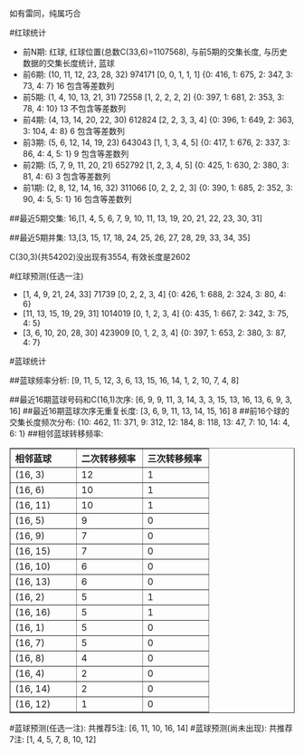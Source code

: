 <!-- 
.. title: 双色球2013085期(2013-07-23)数据分析报告
.. slug: slott-2013085-2013-07-23-report
.. date: 2013-07-24 08:00:00 UTC+08:00
.. tags: Lottery
.. link: 
.. description: 
.. type: text
-->

如有雷同，纯属巧合

<!-- TEASER_END-->

#红球统计

- 前N期: 红球, 红球位置(总数C(33,6)=1107568), 与前5期的交集长度, 与历史数据的交集长度统计, 蓝球
- 前6期: (10, 11, 12, 23, 28, 32) 974171 [0, 0, 1, 1, 1] {0: 416, 1: 675, 2: 347, 3: 73, 4: 7} 16 包含等差数列
- 前5期: (1, 4, 10, 13, 21, 31) 72558 [1, 2, 2, 2, 2] {0: 397, 1: 681, 2: 353, 3: 78, 4: 10} 13 不包含等差数列
- 前4期: (4, 13, 14, 20, 22, 30) 612824 [2, 2, 3, 3, 4] {0: 396, 1: 649, 2: 363, 3: 104, 4: 8} 6 包含等差数列
- 前3期: (5, 6, 12, 14, 19, 23) 643043 [1, 1, 3, 4, 5] {0: 417, 1: 676, 2: 337, 3: 86, 4: 4, 5: 1} 9 包含等差数列
- 前2期: (5, 7, 9, 11, 20, 21) 652792 [1, 2, 3, 4, 5] {0: 425, 1: 630, 2: 380, 3: 81, 4: 6} 3 包含等差数列
- 前1期: (2, 8, 12, 14, 16, 32) 311066 [0, 2, 2, 2, 3] {0: 390, 1: 685, 2: 352, 3: 90, 4: 5, 5: 1} 16 包含等差数列

##最近5期交集:
16,[1, 4, 5, 6, 7, 9, 10, 11, 13, 19, 20, 21, 22, 23, 30, 31]

##最近5期并集:
13,[3, 15, 17, 18, 24, 25, 26, 27, 28, 29, 33, 34, 35]

C(30,3)(共54202)没出现有3554, 
有效长度是2602

#红球预测(任选一注)

- [1, 4, 9, 21, 24, 33] 71739 [0, 2, 2, 3, 4] {0: 426, 1: 688, 2: 324, 3: 80, 4: 6}
- [11, 13, 15, 19, 29, 31] 1014019 [0, 1, 2, 3, 4] {0: 435, 1: 667, 2: 342, 3: 75, 4: 5}
- [3, 6, 10, 20, 28, 30] 423909 [0, 1, 2, 3, 4] {0: 397, 1: 653, 2: 380, 3: 87, 4: 7}

#蓝球统计

##蓝球频率分析:
[9, 11, 5, 12, 3, 6, 13, 15, 16, 14, 1, 2, 10, 7, 4, 8]

##最近16期蓝球号码和C(16,1)次序:
[6, 9, 9, 11, 3, 14, 3, 3, 15, 13, 16, 13, 6, 9, 3, 16]
##最近16期蓝球次序无重复长度:
[3, 6, 9, 11, 13, 14, 15, 16] 8
##前16个球的交集长度频次分布:
{10: 462, 11: 371, 9: 312, 12: 184, 8: 118, 13: 47, 7: 10, 14: 4, 6: 1}
##相邻蓝球转移频率:
<table border="1" class="table table-striped dataframe">
  <thead>
    <tr style="text-align: left;">
      <th style="min-width: 100px;">相邻蓝球</th>
      <th style="min-width: 100px;">二次转移频率</th>
      <th style="min-width: 100px;">三次转移频率</th>
    </tr>
  </thead>
  <tbody>
    <tr>
      <td>  (16, 3)</td>
      <td> 12</td>
      <td> 1</td>
    </tr>
    <tr>
      <td>  (16, 6)</td>
      <td> 10</td>
      <td> 1</td>
    </tr>
    <tr>
      <td> (16, 11)</td>
      <td> 10</td>
      <td> 1</td>
    </tr>
    <tr>
      <td>  (16, 5)</td>
      <td>  9</td>
      <td> 0</td>
    </tr>
    <tr>
      <td>  (16, 9)</td>
      <td>  7</td>
      <td> 0</td>
    </tr>
    <tr>
      <td> (16, 15)</td>
      <td>  7</td>
      <td> 0</td>
    </tr>
    <tr>
      <td> (16, 10)</td>
      <td>  6</td>
      <td> 0</td>
    </tr>
    <tr>
      <td> (16, 13)</td>
      <td>  6</td>
      <td> 0</td>
    </tr>
    <tr>
      <td>  (16, 2)</td>
      <td>  5</td>
      <td> 1</td>
    </tr>
    <tr>
      <td> (16, 16)</td>
      <td>  5</td>
      <td> 1</td>
    </tr>
    <tr>
      <td>  (16, 1)</td>
      <td>  5</td>
      <td> 0</td>
    </tr>
    <tr>
      <td>  (16, 7)</td>
      <td>  5</td>
      <td> 0</td>
    </tr>
    <tr>
      <td>  (16, 8)</td>
      <td>  4</td>
      <td> 0</td>
    </tr>
    <tr>
      <td>  (16, 4)</td>
      <td>  2</td>
      <td> 0</td>
    </tr>
    <tr>
      <td> (16, 14)</td>
      <td>  2</td>
      <td> 0</td>
    </tr>
    <tr>
      <td> (16, 12)</td>
      <td>  1</td>
      <td> 0</td>
    </tr>
  </tbody>
</table>
#蓝球预测(任选一注):
共推荐5注: [6, 11, 10, 16, 14]
#蓝球预测(尚未出现):
共推荐7注: [1, 4, 5, 7, 8, 10, 12]

